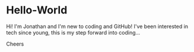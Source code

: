 # Hello-World
Hi!
I'm Jonathan and I'm new to coding and GitHub!
I've been interested in tech since young, this is my step forward into coding...

Cheers

